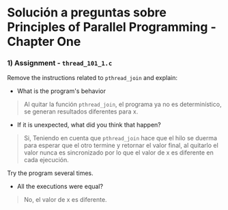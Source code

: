 # Solución a preguntas sobre Principles of Parallel Programming - Chapter One

### 1) Assignment - `thread_101_1.c`

Remove the instructions related to `pthread_join` and explain:

- What is the program's behavior
>Al quitar la función `pthread_join`, el programa ya no es determinístico, se generan resultados diferentes para x.

- If it is unexpected, what did you think that happen?
 
>Si, Teniendo en cuenta que `pthread_join` hace que el hilo se duerma para esperar que el otro termine y retornar el valor final, al quitarlo el valor nunca es sincronizado por lo que el valor de x es diferente en cada ejecución.

Try the program several times.

- All the executions were equal?
 
>No, el valor de x es diferente.

